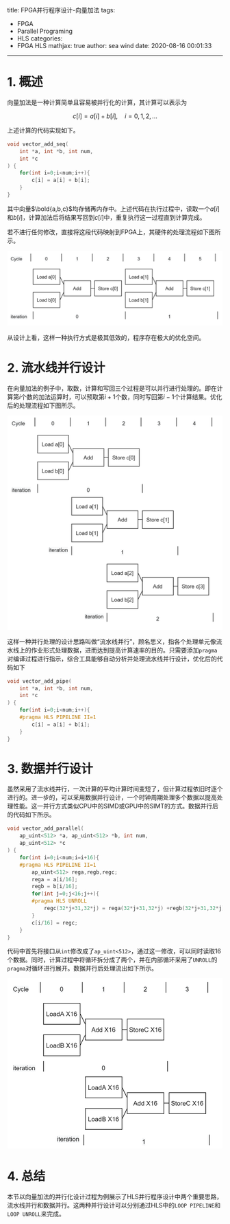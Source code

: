 title: FPGA并行程序设计-向量加法
tags:
  - FPGA
  - Parallel Programing
  - HLS
categories:
  - FPGA HLS
mathjax: true
author: sea wind
date: 2020-08-16 00:01:33
---
# 1. 概述
向量加法是一种计算简单且容易被并行化的计算，其计算可以表示为

$$c[i] = a[i] + b[i], \quad i=0,1,2,...$$

上述计算的代码实现如下。

```C
void vector_add_seq(
    int *a, int *b, int num,
    int *c
) {
    for(int i=0;i<num;i++){
        c[i] = a[i] + b[i];
    }
}
```

其中向量$\bold{a,b,c}$均存储再内存中。上述代码在执行过程中，读取一个$a[i]$和$b[i]$，计算加法后将结果写回到$c[i]$中，重复执行这一过程直到计算完成。

若不进行任何修改，直接将这段代码映射到FPGA上，其硬件的处理流程如下图所示。

![示意图](https://raw.githubusercontent.com/cea-wind/blogs_pictures/master/img20200816021803.png)

从设计上看，这样一种执行方式是极其低效的，程序存在极大的优化空间。
# 2. 流水线并行设计
在向量加法的例子中，取数，计算和写回三个过程是可以并行进行处理的。即在计算第$i$个数的加法运算时，可以预取第$i+1$个数，同时写回第$i-1$个计算结果。优化后的处理流程如下图所示。

![示意图](https://raw.githubusercontent.com/cea-wind/blogs_pictures/master/img20200816021928.png)

这样一种并行处理的设计思路叫做“流水线并行”，顾名思义，指各个处理单元像流水线上的作业形式处理数据，进而达到提高计算速率的目的。只需要添加``pragma``对编译过程进行指示，综合工具能够自动分析并处理流水线并行设计，优化后的代码如下

```c
void vector_add_pipe(
    int *a, int *b, int num,
    int *c
) {
    for(int i=0;i<num;i++){
    #pragma HLS PIPELINE II=1
        c[i] = a[i] + b[i];
    }
}
```

# 3. 数据并行设计
虽然采用了流水线并行，一次计算的平均计算时间变短了，但计算过程依旧时逐个进行的。进一步的，可以采用数据并行设计，一个时钟周期处理多个数据以提高处理性能。这一并行方式类似CPU中的SIMD或GPU中的SIMT的方式。数据并行后的代码如下所示。

```C
void vector_add_parallel(
    ap_uint<512> *a, ap_uint<512> *b, int num,
	ap_uint<512> *c
) {
    for(int i=0;i<num;i=i+16){
    #pragma HLS PIPELINE II=1
    	ap_uint<512> rega,regb,regc;
        rega = a[i/16];
        regb = b[i/16];
        for(int j=0;j<16;j++){
        #pragma HLS UNROLL
            regc(32*j+31,32*j) = rega(32*j+31,32*j) +regb(32*j+31,32*j);
        }
        c[i/16] = regc;
    }
}
```
代码中首先将接口从``int``修改成了``ap_uint<512>``，通过这一修改，可以同时读取16个数据。同时，计算过程中将循环拆分成了两个，并在内部循环采用了``UNROLL``的``pragma``对循环进行展开。数据并行后处理流出如下所示。

![示意图](https://raw.githubusercontent.com/cea-wind/blogs_pictures/master/img20200816022149.png)

# 4. 总结
本节以向量加法的并行化设计过程为例展示了HLS并行程序设计中两个重要思路，流水线并行和数据并行。这两种并行设计可以分别通过HLS中的``LOOP PIPELINE``和``LOOP UNROLL``来完成。